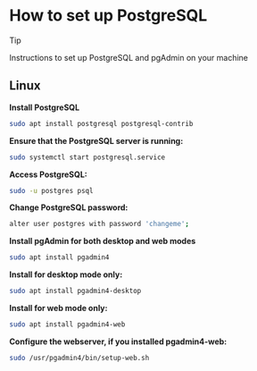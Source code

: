 # How to set up PostgreSQL

> [!TIP]
>Instructions to set up PostgreSQL and pgAdmin on your machine

## Linux
**Install PostgreSQL**

```bash
sudo apt install postgresql postgresql-contrib
```

**Ensure that the PostgreSQL server is running:**

```bash
sudo systemctl start postgresql.service
```

**Access PostgreSQL:**

```bash
sudo -u postgres psql
```

**Change PostgreSQL password:**

```bash
alter user postgres with password 'changeme';
```
**Install pgAdmin for both desktop and web modes**

```bash
sudo apt install pgadmin4
```

**Install for desktop mode only:**
```bash
sudo apt install pgadmin4-desktop
```

**Install for web mode only:**
```bash
sudo apt install pgadmin4-web 
```

**Configure the webserver, if you installed pgadmin4-web:**
```bash
sudo /usr/pgadmin4/bin/setup-web.sh
```
